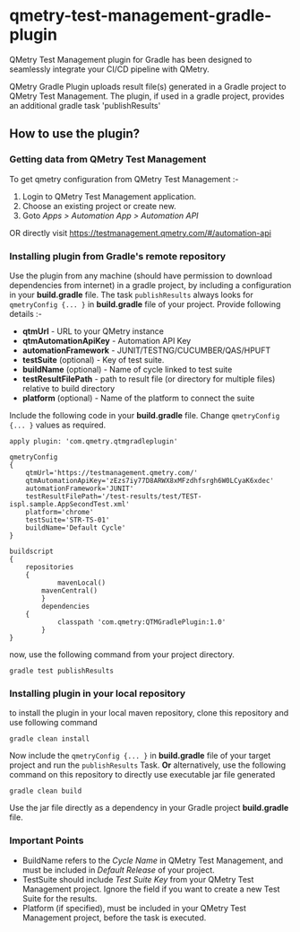 # qmetry-test-management-gradle-plugin
QMetry Test Management plugin for Gradle has been designed to seamlessly integrate your CI/CD pipeline with QMetry.

QMetry Gradle Plugin uploads result file(s) generated in a Gradle project to QMetry Test Management.
The plugin, if used in a gradle project, provides an additional gradle task 'publishResults'

## How to use the plugin?
### Getting data from QMetry Test Management
To get qmetry configuration from QMetry Test Management :-
1. Login to QMetry Test Management application.
2. Choose an existing project or create new.
2. Goto *Apps > Automation App > Automation API*

OR directly visit https://testmanagement.qmetry.com/#/automation-api
### Installing plugin from Gradle's remote repository
Use the plugin from any machine (should have permission to download dependencies from internet) in a gradle project, by including a configuration in your **build.gradle** file.
The task `publishResults` always looks for `qmetryConfig {... }` in **build.gradle** file of your project. Provide following details :-

* **qtmUrl** - URL to your QMetry instance
* **qtmAutomationApiKey** - Automation API Key
* **automationFramework** - JUNIT/TESTNG/CUCUMBER/QAS/HPUFT
* **testSuite** (optional) - Key of test suite.
* **buildName** (optional) - Name of cycle linked to test suite
* **testResultFilePath** - path to result file (or directory for multiple files) relative to build directory
* **platform** (optional) - Name of the platform to connect the suite

Include the following code in your **build.gradle** file. Change `qmetryConfig {... }` values as required.
```
apply plugin: 'com.qmetry.qtmgradleplugin'

qmetryConfig
{
	qtmUrl='https://testmanagement.qmetry.com/'
	qtmAutomationApiKey='zEzs7iy77D8ARWX8xMFzdhfsrgh6W0LCyaK6xdec'
	automationFramework='JUNIT'
	testResultFilePath='/test-results/test/TEST-ispl.sample.AppSecondTest.xml'
	platform='chrome'
	testSuite='STR-TS-01'
	buildName='Default Cycle'
}

buildscript
{
	repositories
	{
        	mavenLocal()
		mavenCentral()
    	}
    	dependencies
	{
        	classpath 'com.qmetry:QTMGradlePlugin:1.0'
    	}
}
```
now, use the following command from your project directory.
```
gradle test publishResults
```
### Installing plugin in your local repository
to install the plugin in your local maven repository, clone this repository and use following command
```
gradle clean install
```
Now include the `qmetryConfig {... }` in **build.gradle** file of your target project and run the `publishResults` Task.
**Or** alternatively, use the following command on this repository to directly use executable jar file generated
```
gradle clean build
```
Use the jar file directly as a dependency in your Gradle project **build.gradle** file.
### Important Points
* BuildName refers to the *Cycle Name* in QMetry Test Management, and must be included in *Default Release* of your project.
* TestSuite should include *Test Suite Key* from your QMetry Test Management project. Ignore the field if you want to create a new Test Suite for the results.
* Platform (if specified), must be included in your QMetry Test Management project, before the task is executed.
